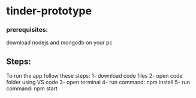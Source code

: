 # tinder-prototype 
### prerequisites: 
download nodejs and mongodb on your pc
## Steps:
To run the app follow these steps:
1- download code files
2- open code folder using VS code
3- open terminal
4- run command: npm install
5- run command: npm start
